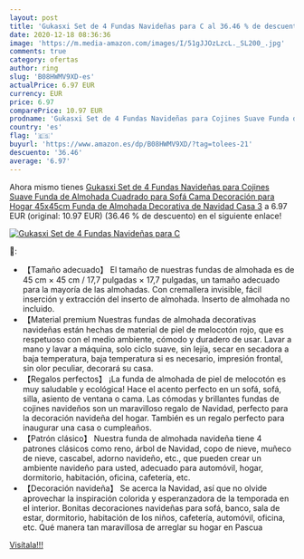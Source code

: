 ```yaml
---
layout: post
title: 'Gukasxi Set de 4 Fundas Navideñas para C al 36.46 % de descuento'
date: 2020-12-18 08:36:36
image: 'https://m.media-amazon.com/images/I/51gJJOzLzcL._SL200_.jpg'
comments: true
category: ofertas
author: ring
slug: 'B08HWMV9XD-es'
actualPrice: 6.97 EUR
currency: EUR
price: 6.97
comparePrice: 10.97 EUR
prodname: 'Gukasxi Set de 4 Fundas Navideñas para Cojines Suave Funda de Almohada Cuadrado para Sofá Cama Decoración para Hogar 45x45cm Funda de Almohada Decorativa de Navidad Casa 3'
country: 'es'
flag: '🇪🇸'
buyurl: 'https://www.amazon.es/dp/B08HWMV9XD/?tag=tolees-21'
descuento: '36.46'
average: '6.97'
---
```


Ahora mismo tienes [Gukasxi Set de 4 Fundas Navideñas para Cojines Suave Funda de Almohada Cuadrado para Sofá Cama Decoración para Hogar 45x45cm Funda de Almohada Decorativa de Navidad Casa 3](https://www.amazon.es/dp/B08HWMV9XD/?tag=tolees-21) a 6.97 EUR (original: 10.97 EUR) (36.46 %  de descuento) en el siguiente enlace!

[![Gukasxi Set de 4 Fundas Navideñas para C](https://m.media-amazon.com/images/I/51gJJOzLzcL._SL200_.jpg)](https://www.amazon.es/dp/B08HWMV9XD/?tag=tolees-21)

🔎:

- 【Tamaño adecuado】 El tamaño de nuestras fundas de almohada es de 45 cm × 45 cm / 17,7 pulgadas × 17,7 pulgadas, un tamaño adecuado para la mayoría de las almohadas. Con cremallera invisible, fácil inserción y extracción del inserto de almohada. Inserto de almohada no incluido.
- 【Material premium Nuestras fundas de almohada decorativas navideñas están hechas de material de piel de melocotón rojo, que es respetuoso con el medio ambiente, cómodo y duradero de usar. Lavar a mano y lavar a máquina, solo ciclo suave, sin lejía, secar en secadora a baja temperatura, baja temperatura si es necesario, impresión frontal, sin olor peculiar, decorará su casa.
- 【Regalos perfectos】 ¡La funda de almohada de piel de melocotón es muy saludable y ecológica! Hace el acento perfecto en un sofá, sofá, silla, asiento de ventana o cama. Las cómodas y brillantes fundas de cojines navideños son un maravilloso regalo de Navidad, perfecto para la decoración navideña del hogar. También es un regalo perfecto para inaugurar una casa o cumpleaños.
- 【Patrón clásico】 Nuestra funda de almohada navideña tiene 4 patrones clásicos como reno, árbol de Navidad, copo de nieve, muñeco de nieve, cascabel, adorno navideño, etc., que pueden crear un ambiente navideño para usted, adecuado para automóvil, hogar, dormitorio, habitación, oficina, cafetería, etc.
- 【Decoración navideña】 Se acerca la Navidad, así que no olvide aprovechar la inspiración colorida y esperanzadora de la temporada en el interior. Bonitas decoraciones navideñas para sofá, banco, sala de estar, dormitorio, habitación de los niños, cafetería, automóvil, oficina, etc. Qué manera tan maravillosa de arreglar su hogar en Pascua

[Visítala!!!](https://www.amazon.es/dp/B08HWMV9XD/?tag=tolees-21)
